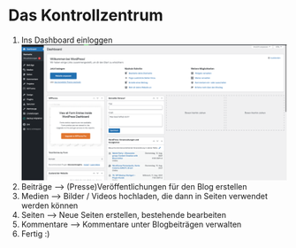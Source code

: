# Das Kontrollzentrum

1. Ins Dashboard einloggen ![](../.gitbook/assets/0%20%288%29.png)
2. Beiträge --&gt; \(Presse\)Veröffentlichungen für den Blog erstellen
3. Medien --&gt; Bilder / Videos hochladen, die dann in Seiten verwendet werden können
4. Seiten --&gt; Neue Seiten erstellen, bestehende bearbeiten
5. Kommentare --&gt; Kommentare unter Blogbeiträgen verwalten
6. Fertig :\)



